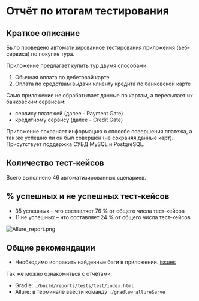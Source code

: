 # Отчёт по итогам тестирования

## Краткое описание

Было проведено автоматизированное тестирования приложения (веб-сервиса) по покупке тура.

Приложение предлагает купить тур двумя способами:
1. Обычная оплата по дебетовой карте
2. Оплата по средствам выдачи клиенту кредита по банковской карте

Само приложение не обрабатывает данные по картам, а пересылает их банковским сервисам:
- сервису платежей (далее - Payment Gate)
- кредитному сервису (далее - Credit Gate)

Приложение сохраняет информацию о способе совершения платежа, а так же успешно ли он был совершён (не сохраняя данные карт).
Присутствует поддержка СУБД MySQL и PostgreSQL.

## Количество тест-кейсов

Всего выполнено 46 автоматизированных сценариев.

## % успешных и не успешных тест-кейсов

* 35 успешных – что составляет 76 % от общего числа тест-кейсов
* 11 не успешных – что составляет 24 % от общего числа тест-кейсов

<image src="/Allure/Allure_report.png" alt="Allure_report.png">

## Общие рекомендации

* Необходимо исправить найденные баги в приложении.
[issues](https://github.com/lokky55/qa36_diploma/issues)

Так же можно ознакомиться с отчётами:
* Gradle: `./build/reports/tests/test/index.html`
* Allure: в терминале ввести команду `./gradlew allureServe`